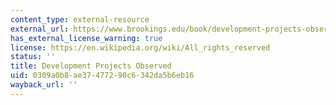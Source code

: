 ```yaml
---
content_type: external-resource
external_url: https://www.brookings.edu/book/development-projects-observed/
has_external_license_warning: true
license: https://en.wikipedia.org/wiki/All_rights_reserved
status: ''
title: Development Projects Observed
uid: 0309a0b8-ae37-4772-90c6-342da5b6eb16
wayback_url: ''
---
```

